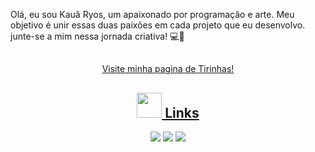 Olá, eu sou Kauã Ryos, um apaixonado por programação e arte. Meu objetivo é unir essas duas paixões em cada projeto que eu desenvolvo. junte-se a mim nessa jornada criativa! 💻🎨
##

<div>
  <div align="center">

[Visite minha pagina de Tirinhas!](https://www.instagram.com/bastaodetirinha)


<div align="center">
  <a href="https://github.com/kauaryos">
</div>
 

## <img height="40" src="https://raw.githubusercontent.com/innng/innng/master/assets/kyubey.gif"/> Links
[![](https://img.shields.io/badge/-linkedin-0073B1?style=flat-square)](http://linkedin.com/in/kauaryos)
[![](https://img.shields.io/badge/-twitter-1C9CEA?style=flat-square)](https://twitter.com/kauaryos_)
[![](https://img.shields.io/badge/-badges-2D4E00?style=flat-square)](https://www.youracclaim.com/users/kauaryos/badges)

 
